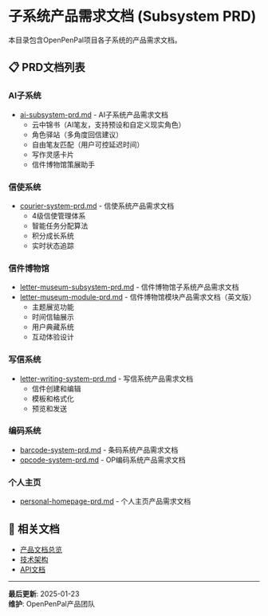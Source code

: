 # 子系统产品需求文档 (Subsystem PRD)

本目录包含OpenPenPal项目各子系统的产品需求文档。

## 📋 PRD文档列表

### AI子系统
- [ai-subsystem-prd.md](./ai-subsystem-prd.md) - AI子系统产品需求文档
  - 云中锦书（AI笔友，支持预设和自定义现实角色）
  - 角色驿站（多角度回信建议）
  - 自由笔友匹配（用户可控延迟时间）
  - 写作灵感卡片
  - 信件博物馆策展助手

### 信使系统  
- [courier-system-prd.md](./courier-system-prd.md) - 信使系统产品需求文档
  - 4级信使管理体系
  - 智能任务分配算法
  - 积分成长系统
  - 实时状态追踪

### 信件博物馆
- [letter-museum-subsystem-prd.md](./letter-museum-subsystem-prd.md) - 信件博物馆子系统产品需求文档
- [letter-museum-module-prd.md](./letter-museum-module-prd.md) - 信件博物馆模块产品需求文档（英文版）
  - 主题展览功能
  - 时间信轴展示
  - 用户典藏系统
  - 互动体验设计

### 写信系统
- [letter-writing-system-prd.md](./letter-writing-system-prd.md) - 写信系统产品需求文档
  - 信件创建和编辑
  - 模板和格式化
  - 预览和发送

### 编码系统
- [barcode-system-prd.md](./barcode-system-prd.md) - 条码系统产品需求文档
- [opcode-system-prd.md](./opcode-system-prd.md) - OP编码系统产品需求文档

### 个人主页
- [personal-homepage-prd.md](./personal-homepage-prd.md) - 个人主页产品需求文档

## 🔗 相关文档

- [产品文档总览](../README.md)
- [技术架构](../../architecture/)
- [API文档](../../api/)

---

**最后更新**: 2025-01-23  
**维护**: OpenPenPal产品团队